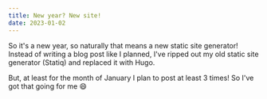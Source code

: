 ```yaml
---
title: New year? New site!
date: 2023-01-02
---
```


So it's a new year, so naturally that means a new static site generator! Instead of writing a blog post like I planned, I've ripped out my old static site generator (Statiq) and replaced it with Hugo.

But, at least for the month of January I plan to post at least 3 times! So I've got that going for me 😄
